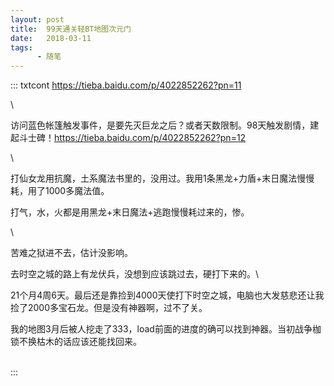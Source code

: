 ```yaml
---
layout: post
title:  99天通关轻BT地图次元门
date:   2018-03-11
tags:
      - 随笔
---
```

::: txtcont
https://tieba.baidu.com/p/4022852262?pn=11

\

访问蓝色帐篷触发事件，是要先灭巨龙之后？或者天数限制。98天触发剧情，建起斗士碑！https://tieba.baidu.com/p/4022852262?pn=12

\

打仙女龙用抗魔，土系魔法书里的，没用过。我用1条黑龙+力盾+末日魔法慢慢耗，用了1000多魔法值。

打气，水，火都是用黑龙+末日魔法+逃跑慢慢耗过来的，惨。

\

苦难之狱进不去，估计没影响。

去时空之城的路上有龙伏兵，没想到应该跳过去，硬打下来的。\

21个月4周6天。最后还是靠捡到4000天使打下时空之城，电脑也大发慈悲还让我捡了2000多宝石龙。但是没有神器啊，过不了关。

我的地图3月后被人挖走了333，load前面的进度的确可以找到神器。当初战争枷锁不换枯木的话应该还能找回来。

\
:::

